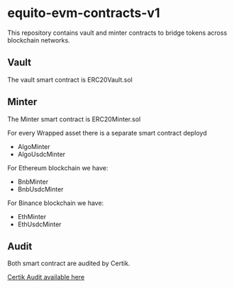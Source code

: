 # equito-evm-contracts-v1

This repository contains vault and minter contracts to bridge tokens across blockchain networks.

## Vault

The vault smart contract is ERC20Vault.sol

## Minter

The Minter smart contract is ERC20Minter.sol

For every Wrapped asset there is a separate smart contract deployd
- AlgoMinter
- AlgoUsdcMinter

For Ethereum blockchain we have:
- BnbMinter
- BnbUsdcMinter

For Binance blockchain we have:
- EthMinter
- EthUsdcMinter
## Audit

Both smart contract are audited by Certik.

[Certik Audit available here](./audit/REP-final-20221216T155626Z.pdf)